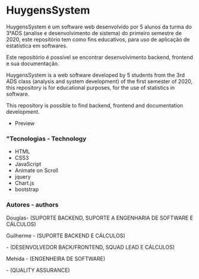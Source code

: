 <h1>HuygensSystem</h1>

<p>
HuygensSystem é um software web desenvolvido por 5 alunos da turma do 3°ADS (analise e desenvolvimento de sistema) do primeiro semestre de 2020, este repositório tem como fins educativos, para uso de aplicação de estatística em softwares.
</p>
<p>
Este repositório é possível se encontrar desenvolvimento backend, frontend e sua documentação.
</p>

<p>
HuygensSystem is a web software developed by 5 students from the 3rd ADS class (analysis and system development) of the first semester of 2020, this repository is for educational purposes, for the use of statistics in software.
</p>
<p>
This repository is possible to find backend, frontend and documentation development.
</p>

<ul>
    <li>
    <a helf = "https://matheussouza89.github.io/HuygensSystem"> Preview </a>
    </li>
</ul>

<h3>
    "Tecnologias - Technology
</h3>

<ul>
    <li><a helf = "https://developer.mozilla.org/pt-BR/docs/Web/HTML"> HTML </a></li>
    <li><a helf = "https://developer.mozilla.org/pt-BR/docs/Archive/CSS3"> CSS3 </a></li>
    <li><a helf = "https://developer.mozilla.org/pt-BR/docs/Web/JavaScript"> JavaScript </a></li>
    <li><a helf = "https://michalsnik.github.io/aos"> Animate on Scroll </a></li>
    <li><a helf = "https://jquery.com"> jquery </a> </li>
    <li><a helf = "https://www.chartjs.org"> Chart.js </a> </li>
    <li><a helf = "https://getbootstrap.com.br"> bootstrap </a> </li>
</ul>
<h3> Autores - authors</h3>

<p><a helf = "dgracecenteno@gmail.com">Douglas</a>- (SUPORTE BACKEND, SUPORTE A ENGENHARIA DE SOFTWARE E CÁLCULOS)</p>
<p><a helf = "guilherme.oliveira128@fatec.sp.gov.br">Guilherme</a> -  (SUPORTE BACKEND E CÁLCULOS)</p>
<p><a helf = "matheus.souza89@fatec.sp.gov.br"Matheus></a> -  (DESENVOLVEDOR BACK/FRONTEND, SQUAD LEAD E CÁLCULOS)</p>
<p><a helf = "mehida.melo@fatec.sp.gov.br">Mehida</a> -  (ENGENHEIRA DE SOFTWARE)</p>
<p><a helf = "silvio.freitas@fatec.sp.gov.br"Silvio></a> -  (QUALITY ASSURANCE)</p>

